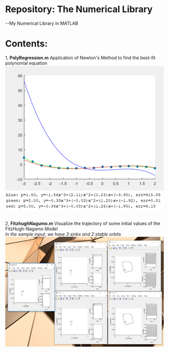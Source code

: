 # Repository: The Numerical Library
--My Numerical Library in MATLAB

# Contents:
1, <b>PolyRegression.m</b> Application of Newton's Method to find the best-fit polynomial equation <br/>
![Poly1](Photos/PolyRegression1.PNG)
![Poly2](Photos/PolyRegression2.PNG)
<br/><br/>

2, <b>FitzhughNagumo.m</b> Visualize the trajectory of some initial values of the FitzHugh-Nagamo Model
<br/><i>In the sample input, we have 3 sinks and 2 stable orbits</i>
![Fitz](Photos/FitzhughNagumo.PNG)
